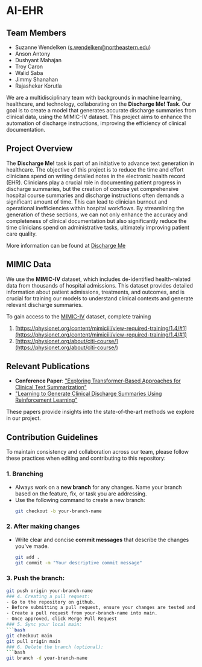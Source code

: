# AI-EHR

## Team Members
- Suzanne Wendelken (s.wendelken@northeastern.edu)
- Anson Antony
- Dushyant Mahajan
- Troy Caron
- Walid Saba
- Jimmy Shanahan
- Rajashekar Korutla

We are a multidisciplinary team with backgrounds in machine learning, healthcare, and technology, collaborating on the **Discharge Me! Task**. Our goal is to create a model that generates accurate discharge summaries from clinical data, using the MIMIC-IV dataset. This project aims to enhance the automation of discharge instructions, improving the efficiency of clinical documentation.

## Project Overview
The **Discharge Me!** task is part of an initiative to advance text generation in healthcare. The objective of this project is to reduce the time and effort clinicians spend on writing detailed notes in the electronic health record (EHR). Clinicians play a crucial role in documenting patient progress in discharge summaries, but the creation of concise yet comprehensive hospital course summaries and discharge instructions often demands a significant amount of time. This can lead to clinician burnout and operational inefficiencies within hospital workflows. By streamlining the generation of these sections, we can not only enhance the accuracy and completeness of clinical documentation but also significantly reduce the time clinicians spend on administrative tasks, ultimately improving patient care quality.

More information can be found at [Discharge Me](https://stanford-aimi.github.io/discharge-me/)


## MIMIC Data
We use the **MIMIC-IV** dataset, which includes de-identified health-related data from thousands of hospital admissions. This dataset provides detailed information about patient admissions, treatments, and outcomes, and is crucial for training our models to understand clinical contexts and generate relevant discharge summaries.

To gain access to the [MIMIC-IV](https://physionet.org/content/mimiciv/3.0/) dataset, complete training

1. [https://physionet.org/content/mimiciii/view-required-training/1.4/#1](https://physionet.org/content/mimiciii/view-required-training/1.4/#1)
2. [https://physionet.org/about/citi-course/](https://physionet.org/about/citi-course/)


## Relevant Publications

- **Conference Paper**: ["Exploring Transformer-Based Approaches for Clinical Text Summarization"](https://aclanthology.org/2024.bionlp-1.63/)
- ["Learning to Generate Clinical Discharge Summaries Using Reinforcement Learning"](https://arxiv.org/abs/2401.01469)

These papers provide insights into the state-of-the-art methods we explore in our project.


## Contribution Guidelines

To maintain consistency and collaboration across our team, please follow these practices when editing and contributing to this repository:

### 1. Branching
- Always work on a **new branch** for any changes. Name your branch based on the feature, fix, or task you are addressing.
- Use the following command to create a new branch:
  ```bash
  git checkout -b your-branch-name
  
### 2. After making changes
- Write clear and concise **commit messages** that describe the changes you've made.
  ```bash
  git add .
  git commit -m "Your descriptive commit message"
### 3. Push the branch:
  ```bash
  git push origin your-branch-name
### 4. Creating a pull request:
- Go to the repository on github.
- Before submitting a pull request, ensure your changes are tested and documented.
- Create a pull request from your-branch-name into main.
- Once approved, click Merge Pull Request
### 5. Sync your local main:
  ```bash
  git checkout main
  git pull origin main
### 6. Delete the branch (optional):
  ```bash
  git branch -d your-branch-name
